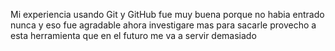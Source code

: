 Mi experiencia usando Git y GitHub fue muy buena porque no habia entrado nunca y eso fue agradable ahora investigare mas para sacarle provecho a esta herramienta que en el futuro me va a servir demasiado
